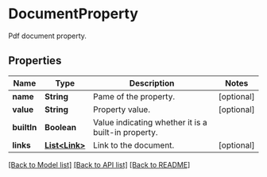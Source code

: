 ﻿
# DocumentProperty
Pdf document property.

## Properties
Name | Type | Description | Notes
------------ | ------------- | ------------- | -------------
**name** | **String** | Pame of the property. | [optional]
**value** | **String** | Property value. | [optional]
**builtIn** | **Boolean** | Value indicating whether it is a built-in property. | 
**links** | [**List&lt;Link&gt;**](Link.md) | Link to the document. | [optional]


[[Back to Model list]](../../README.md#documentation-for-models) [[Back to API list]](../../README.md#documentation-for-api-endpoints) [[Back to README]](../../README.md)


